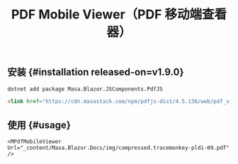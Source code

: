 ﻿---
title: PDF Mobile Viewer（PDF 移动端查看器）
desc: "专为移动设备设计的 PDF 查看器。"
tag: "JS代理"
---

## 安装 {#installation released-on=v1.9.0}

```shell
dotnet add package Masa.Blazor.JSComponents.PdfJS
```

``` html
<link href="https://cdn.masastack.com/npm/pdfjs-dist/4.5.136/web/pdf_viewer.min.css" rel="stylesheet">
```

## 使用 {#usage}

<masa-example file="Examples.mobiles.pdf_mobile_viewer.Usage" no-actions="true"></masa-example>

```razor
<MPdfMobileViewer Url="_content/Masa.Blazor.Docs/img/compressed.tracemonkey-pldi-09.pdf" /> 
```